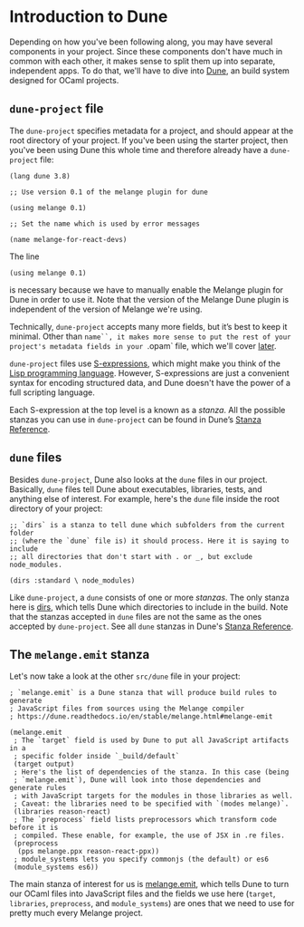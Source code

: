 # Introduction to Dune

Depending on how you've been following along, you may have several components in
your project. Since these components don't have much in common with each other,
it makes sense to split them up into separate, independent apps. To do that,
we'll have to dive into [Dune](https://dune.build/), an build system designed
for OCaml projects.

## `dune-project` file

The `dune-project` specifies metadata for a project, and should appear at the
root directory of your project. If you've been using the starter
project, then you've been using Dune this whole time and therefore already have
a `dune-project` file:

```
(lang dune 3.8)

;; Use version 0.1 of the melange plugin for dune

(using melange 0.1)

;; Set the name which is used by error messages

(name melange-for-react-devs)
```

The line

```
(using melange 0.1)
```

is necessary because we have to manually enable the Melange plugin for Dune in
order to use it. Note that the version of the Melange Dune plugin is independent
of the version of Melange we're using.

Technically, `dune-project` accepts many more fields, but it’s best to keep it
minimal. Other than `name``, it makes more sense to put the rest of your
project's metadata fields in your `.opam` file, which we'll cover
[later](/todo/).

`dune-project` files use
[S-expressions](https://en.wikipedia.org/wiki/S-expression), which might make
you think of the [Lisp programming
language](https://en.wikipedia.org/wiki/Lisp_(programming_language)). However,
S-expressions are just a convenient syntax for encoding structured data, and
Dune doesn't have the power of a full scripting language.

Each S-expression at the top level is a known as a *stanza*. All the possible
stanzas you can use in `dune-project` can be found in Dune’s [Stanza
Reference](https://dune.readthedocs.io/en/stable/dune-files.html#dune-project).

## `dune` files

Besides `dune-project`, Dune also looks at the `dune` files in our project.
Basically, `dune` files tell Dune about executables, libraries, tests, and
anything else of interest. For example, here's the `dune` file inside the
root directory of your project:

```
;; `dirs` is a stanza to tell dune which subfolders from the current folder
;; (where the `dune` file is) it should process. Here it is saying to include
;; all directories that don't start with . or _, but exclude node_modules.

(dirs :standard \ node_modules)
```

Like `dune-project`, a `dune` consists of one or more *stanzas*. The only stanza
here is [dirs](https://dune.readthedocs.io/en/stable/dune-files.html#dirs),
which tells Dune which directories to include in the build. Note that the
stanzas accepted in `dune` files are not the same as the ones accepted by
`dune-project`. See all `dune` stanzas in Dune's [Stanza
Reference](https://dune.readthedocs.io/en/stable/dune-files.html#dune).

## The `melange.emit` stanza

Let's now take a look at the other `src/dune` file in your project:

```
; `melange.emit` is a Dune stanza that will produce build rules to generate
; JavaScript files from sources using the Melange compiler
; https://dune.readthedocs.io/en/stable/melange.html#melange-emit

(melange.emit
 ; The `target` field is used by Dune to put all JavaScript artifacts in a
 ; specific folder inside `_build/default`
 (target output)
 ; Here's the list of dependencies of the stanza. In this case (being
 ; `melange.emit`), Dune will look into those dependencies and generate rules
 ; with JavaScript targets for the modules in those libraries as well.
 ; Caveat: the libraries need to be specified with `(modes melange)`.
 (libraries reason-react)
 ; The `preprocess` field lists preprocessors which transform code before it is
 ; compiled. These enable, for example, the use of JSX in .re files.
 (preprocess
  (pps melange.ppx reason-react-ppx))
 ; module_systems lets you specify commonjs (the default) or es6
 (module_systems es6))
```

The main stanza of interest for us is
[melange.emit](https://dune.readthedocs.io/en/stable/melange.html#melange-emit),
which tells Dune to turn our OCaml files into JavaScript files and the fields we
use here (`target`, `libraries`, `preprocess`, and `module_systems`) are ones
that we need to use for pretty much every Melange project.
